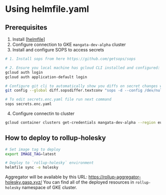 # Using helmfile.yaml

## Prerequisites

1. Install [[helmfile](https://github.com/helmfile/helmfile)]
2. Configure connection to GKE `mangata-dev-alpha` cluster
3. Install and configure SOPS to access secrets

```bash
# 1. Install sops from here https://github.com/getsops/sops

# 2. Ensure you local machine has gcloud CLI installed and configured:
gcloud auth login
gcloud auth application-default login

# Configure git cli to automatically show you diffs on secret changes when you have access to them
git config --global diff.sopsdiffer.textconv "sops -d --config /dev/null"

# To edit secrets.enc.yaml file run next command
sops secrets.enc.yaml
```

4. Configure connectin to cluster

```bash
gcloud container clusters get-credentials mangata-dev-alpha --region europe-west1
```

## How to deploy to rollup-holesky

```bash
# Set image tag to deploy
export IMAGE_TAG=latest

# Deploy to `rollup-holesky` environment
helmfile sync -e holesky
```

Aggregator will be available by this URL: <https://rollup-aggregator-holesky.gasp.xyz/>
You can find all of the deployed resources in `rollup-holesky` namespace of GKE cluster.
